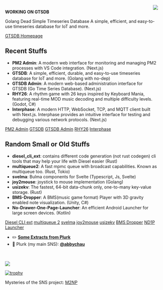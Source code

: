 <img align="right" src="https://github-readme-stats.vercel.app/api?username=abbychau&show_icons=true&hide_title=true" />



**WORKING ON GTSDB**

Golang Dead Simple Timeseries Database
A simple, efficient, and easy-to-use timeseries database for IoT and more.

[GTSDB Homepage](https://gtsdb.abby.md/)


## Recent Stuffs

- **PM2 Admin**: A modern web interface for monitoring and managing PM2 processes with VS Code integration. (Next.js)
- **GTSDB**: A simple, efficient, durable, and easy-to-use timeseries database for IoT and more. (Golang with no-dep)
- **GTSDB Admin**: A modern web-based administration interface for GTSDB (Go Time Series Database). (Next.js)
- **RHY26**: A rhythm game with 26 keys inspired by Keyboard Mania, featuring real-time MOD music decoding and multiple difficulty levels. (Godot, C#)
- **Interphase**: A modern HTTP, WebSocket, TCP, and MQTT client built with Next.js. Interphase provides an intuitive interface for testing and debugging various network protocols. (Next.js)

[PM2 Admin](https://github.com/abbychau/pm2-admin)
[GTSDB](https://gtsdb.abby.md/)
[GTSDB Admin](https://github.com/abbychau/gtsdb-admin)
[RHY26](https://abbychau.itch.io/rhy26)
[Interphase](https://github.com/abbychau/interphase)


## Random Small or Old Stuffs

- **diesel_cli_ext**: contains different code generation (not rust codegen) cli tools that may help your life with Diesel easier (Rust)
- **multiqueue2**: A fast mpmc queue with broadcast capabilities. Known as multiqueue too. (Rust, Tokio)
- **svelma**: Bulma components for Svelte (Typescript, Js, Svelte)
- **joy2mouse**: joystick to mouse implementation (Golang)
- **usizekv**: The fastest, 64-bit data-chunk only, one-to-many key-value storage. (Rust)
- **BMS-Dropper**: A BMS(music game format) Player with 3D gravity enabled note visualization. (Unity, C#)
- **No-Drawer-One-Page-Launcher**: An efficient Android Launcher for large screen devices. (Kotlin)

[Diesel CLI ext](https://github.com/abbychau/diesel_cli_ext)
[multiqueue 2](https://github.com/abbychau/multiqueue2)
[svelma](https://github.com/c0bra/svelma)
[joy2mouse](https://github.com/abbychau/joy2mouse)
[usizekv](https://github.com/abbychau/usize-kv)
[BMS Dropper](https://github.com/abbychau/BMS-Dropper)
[ND1P Launcher](https://github.com/abbychau/No-Drawer-One-Page-Launcher)

- :pencil2:	**[Some Extracts from Plurk](https://abby.md)**
- :star2:	Plurk (my main SNS): **[@abbychau](https://www.plurk.com/abbychau)**

<br />
<br />

<img src="https://abbychau.github.io/_resources/6c8706ded67b45578688005ca4d387af.png" />

[![trophy](https://github-profile-trophy.vercel.app/?username=ryo-ma)](https://github.com/ryo-ma/github-profile-trophy)


Mysteries of the SNS project:
[M2NP](https://github.com/m2np-Development-Group/m2npapp)
